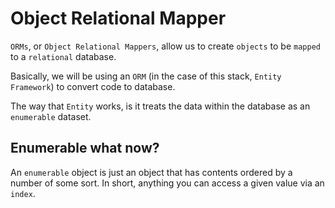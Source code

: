 # Object Relational Mapper

`ORMs`, or `Object Relational Mappers`, allow us to create `objects` to be `mapped` to a `relational` database.

Basically, we will be using an `ORM` (in the case of this stack, `Entity Framework`) to convert code to database.

The way that `Entity` works, is it treats the data within the database as an `enumerable` dataset. 

## Enumerable what now?

An `enumerable` object is just an object that has contents ordered by a number of some sort. In short, anything you can access
a given value via an `index`.